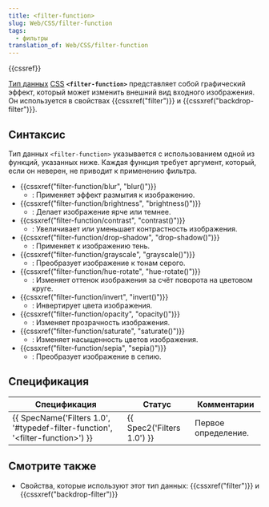```yaml
---
title: <filter-function>
slug: Web/CSS/filter-function
tags:
  - фильтры
translation_of: Web/CSS/filter-function
---
```


{{cssref}}

[Тип данных](/ru/docs/Web/CSS/CSS_Types) [CSS](/ru/docs/Web/CSS) **`<filter-function>`** представляет собой графический эффект, который может изменить внешний вид входного изображения. Он используется в свойствах {{cssxref("filter")}} и {{cssxref("backdrop-filter")}}.

## Синтаксис

Тип данных `<filter-function>` указывается с использованием одной из функций, указанных ниже. Каждая функция требует аргумент, который, если он неверен, не приводит к применению фильтра.

- {{cssxref("filter-function/blur", "blur()")}}
  - : Применяет эффект размытия к изображению.
- {{cssxref("filter-function/brightness", "brightness()")}}
  - : Делает изображение ярче или темнее.
- {{cssxref("filter-function/contrast", "contrast()")}}
  - : Увеличивает или уменьшает контрастность изображения.
- {{cssxref("filter-function/drop-shadow", "drop-shadow()")}}
  - : Применяет к изображению тень.
- {{cssxref("filter-function/grayscale", "grayscale()")}}
  - : Преобразует изображение к тонам серого.
- {{cssxref("filter-function/hue-rotate", "hue-rotate()")}}
  - : Изменяет оттенок изображения за счёт поворота на цветовом круге.
- {{cssxref("filter-function/invert", "invert()")}}
  - : Инвертирует цвета изображения.
- {{cssxref("filter-function/opacity", "opacity()")}}
  - : Изменяет прозрачность изображения.
- {{cssxref("filter-function/saturate", "saturate()")}}
  - : Изменяет насыщенность цветов изображения.
- {{cssxref("filter-function/sepia", "sepia()")}}
  - : Преобразует изображение в сепию.

## Спецификация

| Спецификация                                                                                                     | Статус                               | Комментарии         |
| ---------------------------------------------------------------------------------------------------------------- | ------------------------------------ | ------------------- |
| {{ SpecName('Filters 1.0', '#typedef-filter-function', '&lt;filter-function&gt;') }} | {{ Spec2('Filters 1.0') }} | Первое определение. |

## Смотрите также

- Свойства, которые используют этот тип данных: {{cssxref("filter")}} и {{cssxref("backdrop-filter")}}
